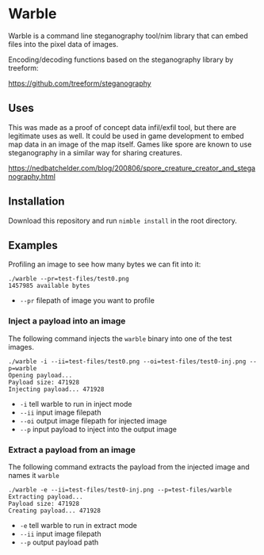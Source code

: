 # Warble

Warble is a command line steganography tool/nim library that can embed files into the pixel data of images.

Encoding/decoding functions based on the steganography library by treeform:

https://github.com/treeform/steganography

## Uses

This was made as a proof of concept data infil/exfil tool, but there are legitimate uses as well.  It could be used in game development to embed map data in an image of the map itself.   Games like spore are known to use steganography in a similar way for sharing creatures.

https://nedbatchelder.com/blog/200806/spore_creature_creator_and_steganography.html

## Installation

Download this repository and run `nimble install` in the root directory.

## Examples

Profiling an image to see how many bytes we can fit into it:

```
./warble --pr=test-files/test0.png
1457985 available bytes
```

* `--pr`    filepath of image you want to profile

### Inject a payload into an image

The following command injects the `warble` binary into one of the test images.

```
./warble -i --ii=test-files/test0.png --oi=test-files/test0-inj.png --p=warble
Opening payload...
Payload size: 471928
Injecting payload... 471928
```

* `-i`      tell warble to run in inject mode
* `--ii`    input image filepath
* `--oi`    output image filepath for injected image
* `--p`     input payload to inject into the output image

### Extract a payload from an image

The following command extracts the payload from the injected image and names it `warble`

```
./warble -e --ii=test-files/test0-inj.png --p=test-files/warble
Extracting payload...
Payload size: 471928
Creating payload... 471928
```

* `-e`      tell warble to run in extract mode
* `--ii`    input image filepath
* `--p`     output payload path

